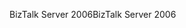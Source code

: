 <span data-ttu-id="cbc62-101">BizTalk Server 2006</span><span class="sxs-lookup"><span data-stu-id="cbc62-101">BizTalk Server 2006</span></span>